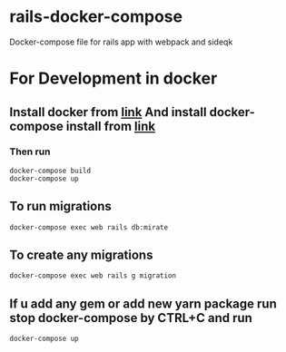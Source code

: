 # rails-docker-compose

Docker-compose file for rails app with webpack and sideqk

# For Development in docker

## Install docker from [link](https://docs.docker.com/engine/install/) And install docker-compose install from [link](https://docs.docker.com/compose/install/)

### Then run

```
docker-compose build
docker-compose up
```

## To run migrations

```
docker-compose exec web rails db:mirate
```

## To create any migrations

```
docker-compose exec web rails g migration
```

## If u add any gem or add new yarn package run stop docker-compose by CTRL+C and run

```
docker-compose up
```
